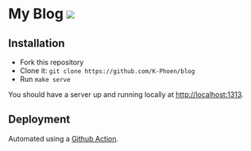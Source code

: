 # My Blog ![](https://github.com/K-Phoen/blog/workflows/ci/badge.svg)

## Installation

- Fork this repository
- Clone it: `git clone https://github.com/K-Phoen/blog`
- Run `make serve`

You should have a server up and running locally at <http://localhost:1313>.

## Deployment

Automated using a [Github Action](https://github.com/K-Phoen/blog/blob/master/.github/workflows/deploy.yml).
